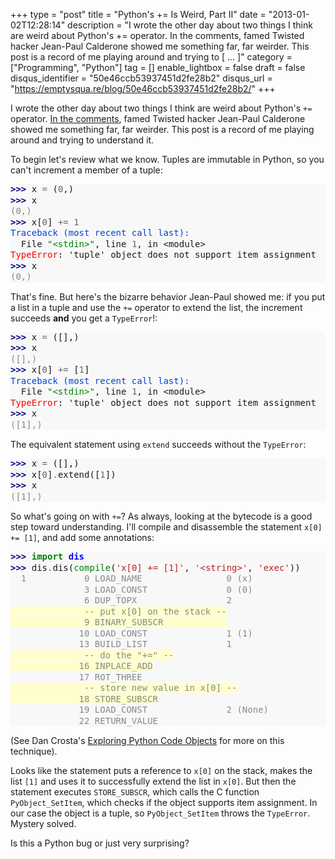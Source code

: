 +++
type = "post"
title = "Python's += Is Weird, Part II"
date = "2013-01-02T12:28:14"
description = "I wrote the other day about two things I think are weird about Python's += operator. In the comments, famed Twisted hacker Jean-Paul Calderone showed me something far, far weirder. This post is a record of me playing around and trying to [ ... ]"
category = ["Programming", "Python"]
tag = []
enable_lightbox = false
draft = false
disqus_identifier = "50e46ccb53937451d2fe28b2"
disqus_url = "https://emptysqua.re/blog/50e46ccb53937451d2fe28b2/"
+++

<p>I wrote the other day about two things I think are weird about Python's <code>+=</code> operator. <a href="/python-increment-is-weird/#comment-752873234">In the comments</a>, famed Twisted hacker Jean-Paul Calderone showed me something far, far weirder. This post is a record of me playing around and trying to understand it.</p>
<p>To begin let's review what we know. Tuples are immutable in Python, so you can't increment a member of a tuple:</p>
<div class="codehilite" style="background: #f8f8f8"><pre style="line-height: 125%"><span style="color: #000080; font-weight: bold">&gt;&gt;&gt; </span>x <span style="color: #666666">=</span> (<span style="color: #666666">0</span>,)
<span style="color: #000080; font-weight: bold">&gt;&gt;&gt; </span>x
<span style="color: #888888">(0,)</span>
<span style="color: #000080; font-weight: bold">&gt;&gt;&gt; </span>x[<span style="color: #666666">0</span>] <span style="color: #666666">+=</span> <span style="color: #666666">1</span>
<span style="color: #0044DD">Traceback (most recent call last):</span>
  File <span style="color: #008000">&quot;&lt;stdin&gt;&quot;</span>, line <span style="color: #666666">1</span>, in &lt;module&gt;
<span style="color: #FF0000">TypeError</span>: &#39;tuple&#39; object does not support item assignment
<span style="color: #000080; font-weight: bold">&gt;&gt;&gt; </span>x
<span style="color: #888888">(0,)</span>
</pre></div>


<p>That's fine. But here's the bizarre behavior Jean-Paul showed me: if you put a list in a tuple and use the <code>+=</code> operator to extend the list, the increment succeeds <strong>and</strong> you get a <code>TypeError</code>!:</p>
<div class="codehilite" style="background: #f8f8f8"><pre style="line-height: 125%"><span style="color: #000080; font-weight: bold">&gt;&gt;&gt; </span>x <span style="color: #666666">=</span> ([],)
<span style="color: #000080; font-weight: bold">&gt;&gt;&gt; </span>x
<span style="color: #888888">([],)</span>
<span style="color: #000080; font-weight: bold">&gt;&gt;&gt; </span>x[<span style="color: #666666">0</span>] <span style="color: #666666">+=</span> [<span style="color: #666666">1</span>]
<span style="color: #0044DD">Traceback (most recent call last):</span>
  File <span style="color: #008000">&quot;&lt;stdin&gt;&quot;</span>, line <span style="color: #666666">1</span>, in &lt;module&gt;
<span style="color: #FF0000">TypeError</span>: &#39;tuple&#39; object does not support item assignment
<span style="color: #000080; font-weight: bold">&gt;&gt;&gt; </span>x
<span style="color: #888888">([1],)</span>
</pre></div>


<p>The equivalent statement using <code>extend</code> succeeds without the <code>TypeError</code>:</p>
<div class="codehilite" style="background: #f8f8f8"><pre style="line-height: 125%"><span style="color: #000080; font-weight: bold">&gt;&gt;&gt; </span>x <span style="color: #666666">=</span> ([],)
<span style="color: #000080; font-weight: bold">&gt;&gt;&gt; </span>x[<span style="color: #666666">0</span>]<span style="color: #666666">.</span>extend([<span style="color: #666666">1</span>])
<span style="color: #000080; font-weight: bold">&gt;&gt;&gt; </span>x
<span style="color: #888888">([1],)</span>
</pre></div>


<p>So what's going on with <code>+=</code>? As always, looking at the bytecode is a good step toward understanding. I'll compile and disassemble the statement <code>x[0] += [1]</code>, and add some annotations:</p>
<div class="codehilite" style="background: #f8f8f8"><pre style="line-height: 125%"><span style="color: #000080; font-weight: bold">&gt;&gt;&gt; </span><span style="color: #008000; font-weight: bold">import</span> <span style="color: #0000FF; font-weight: bold">dis</span>
<span style="color: #000080; font-weight: bold">&gt;&gt;&gt; </span>dis<span style="color: #666666">.</span>dis(<span style="color: #008000">compile</span>(<span style="color: #BA2121">&#39;x[0] += [1]&#39;</span>, <span style="color: #BA2121">&#39;&lt;string&gt;&#39;</span>, <span style="color: #BA2121">&#39;exec&#39;</span>))
<span style="color: #888888">  1           0 LOAD_NAME                0 (x)</span>
<span style="color: #888888">              3 LOAD_CONST               0 (0)</span>
<span style="color: #888888">              6 DUP_TOPX                 2</span>
<span style="background-color: #ffffcc"><span style="color: #888888">              -- put x[0] on the stack --</span>
</span><span style="background-color: #ffffcc"><span style="color: #888888">              9 BINARY_SUBSCR            </span>
</span><span style="color: #888888">             10 LOAD_CONST               1 (1)</span>
<span style="color: #888888">             13 BUILD_LIST               1</span>
<span style="background-color: #ffffcc"><span style="color: #888888">              -- do the &quot;+=&quot; --</span>
</span><span style="background-color: #ffffcc"><span style="color: #888888">             16 INPLACE_ADD</span>
</span><span style="color: #888888">             17 ROT_THREE           </span>
<span style="background-color: #ffffcc"><span style="color: #888888">              -- store new value in x[0] --</span>
</span><span style="background-color: #ffffcc"><span style="color: #888888">             18 STORE_SUBSCR</span>
</span><span style="color: #888888">             19 LOAD_CONST               2 (None)</span>
<span style="color: #888888">             22 RETURN_VALUE     </span>
</pre></div>


<p>(See Dan Crosta's <a href="http://late.am/post/2012/03/26/exploring-python-code-objects">Exploring Python Code Objects</a> for more on this technique).</p>
<p>Looks like the statement puts a reference to <code>x[0]</code> on the stack, makes the list <code>[1]</code> and uses it to successfully extend the list in <code>x[0]</code>. But then the statement executes <code>STORE_SUBSCR</code>, which calls the C function <code>PyObject_SetItem</code>, which checks if the object supports item assignment. In our case the object is a tuple, so <code>PyObject_SetItem</code> throws the <code>TypeError</code>. Mystery solved.</p>
<p>Is this a Python bug or just very surprising?</p>
